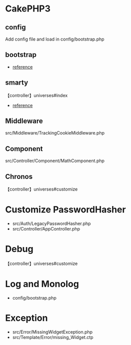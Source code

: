 # CakePHP3

## config

Add config file and load in config/bootstrap.php 

## bootstrap

* [reference](http://qiita.com/soichinakatake/items/e3d34b050699c1915b69)

## smarty

【controller】universes#index

* [reference](http://qiita.com/yukikikuchi/items/3c0c19d17c62bdd56c8c)

## Middleware

src/Middleware/TrackingCookieMiddleware.php

## Component

src/Controller/Component/MathComponent.php

## Chronos

【controller】universes#customize

# Customize PasswordHasher

* src/Auth/LegacyPasswordHasher.php
* src/Controller/AppController.php

# Debug

【controller】universes#customize

# Log and Monolog

* config/bootstrap.php

# Exception

* src/Error/MissingWidgetException.php
* src/Template/Error/missing_Widget.ctp



